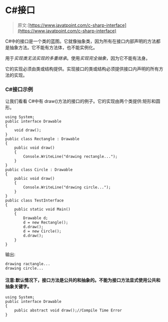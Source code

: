 # C#接口

> 原文:[https://www.javatpoint.com/c-sharp-interface](https://www.javatpoint.com/c-sharp-interface)

C#中的接口是一个类的蓝图。它就像抽象类，因为所有在接口内部声明的方法都是抽象方法。它不能有方法体，也不能实例化。

用于*实现类无法实现的多重继承*。使用*实现完全抽象*，因为它不能有法身。

它的实现必须由类或结构提供。实现接口的类或结构必须提供接口内声明的所有方法的实现。

### C#接口示例

让我们看看 C#中有 draw()方法的接口的例子。它的实现由两个类提供:矩形和圆形。

```
using System;
public interface Drawable
{
    void draw();
}
public class Rectangle : Drawable
{
    public void draw()
    {
        Console.WriteLine("drawing rectangle...");
    }
}
public class Circle : Drawable
{
    public void draw()
    {
        Console.WriteLine("drawing circle...");
    }
}
public class TestInterface
{
    public static void Main()
    {
        Drawable d;
        d = new Rectangle();
        d.draw();
        d = new Circle();
        d.draw();
    }
}

```

输出:

```
drawing ractangle...
drawing circle...

```

#### 注意:默认情况下，接口方法是公共的和抽象的。不能为接口方法显式使用公共和抽象关键字。

```
using System;
public interface Drawable
{
    public abstract void draw();//Compile Time Error
}

```